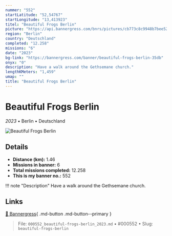 ```yaml
---
nummer: "552"
startLatitude: "52,54767"
startLongitude: "13,413923"
titel: "Beautiful Frogs Berlin"
picture: "https://api.bannergress.com/bnrs/pictures/cb773c8c9948b7bee5217d1db01cf7b7"
region: "Berlin"
country: "Deutschland"
completed: "12.258"
missions: "6"
date: "2023"
bg-link: "https://bannergress.com/banner/beautiful-frogs-berlin-35db"
onyx: "0"
description: "Have a walk around the Gethsemane church."
lengthKMeters: "1,459"
umap: ""
title: "Beautiful Frogs Berlin"
---
```

# Beautiful Frogs Berlin

*2023* • Berlin • Deutschland

![Beautiful Frogs Berlin](https://api.bannergress.com/bnrs/pictures/cb773c8c9948b7bee5217d1db01cf7b7)

## Details
- **Distance (km):** 1.46
- **Missions in banner:** 6
- **Total missions completed:** 12.258
- **This is my banner no.:** 552


!!! note "Description"
    Have a walk around the Gethsemane church.



## Links
[🔗 Bannergress](https://bannergress.com/banner/beautiful-frogs-berlin-35db){ .md-button .md-button--primary }



> File: `000552_beautiful-frogs-berlin_2023.md` • #000552 • Slug: `beautiful-frogs-berlin`
